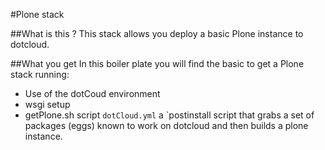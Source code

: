 #Plone stack 

##What is this ?
This stack allows you deploy a basic Plone instance to dotcloud.

##What you get
In this boiler plate you will find the basic to get a Plone stack running:
* Use of the dotCoud environment
* wsgi setup
* getPlone.sh script `dotCloud.yml` a `postinstall script that grabs a set of packages (eggs) known to work on dotcloud and then builds a plone instance.
